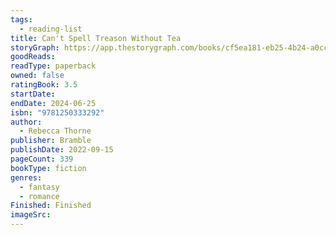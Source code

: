 ```yaml
---
tags:
  - reading-list
title: Can't Spell Treason Without Tea
storyGraph: https://app.thestorygraph.com/books/cf5ea181-eb25-4b24-a0cc-80ed718a395b
goodReads:
readType: paperback
owned: false
ratingBook: 3.5
startDate:
endDate: 2024-06-25
isbn: "9781250333292"
author:
  - Rebecca Thorne
publisher: Bramble
publishDate: 2022-09-15
pageCount: 339
bookType: fiction
genres:
  - fantasy
  - romance
Finished: Finished
imageSrc:
---
```

